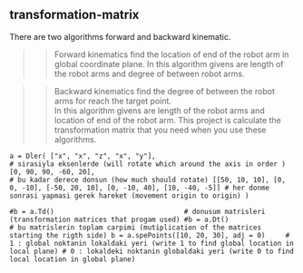 ## transformation-matrix

There are two algorithms forward and backward kinematic.

>>Forward kinematics find the location of end of the robot arm in global coordinate plane.
In this algorithm givens are length of the robot arms and degree of between robot arms.

>>Backward kinematics find the degree of between the robot arms for reach the target point.       
In this algorithm givens are length of the robot arms and location of end of the robot arm.
This project is calculate the transformation matrix that you need when you use these algorithms.  





`a = Dler(
                ["x", "x", "z", "x", "y"],                                              # sirasiyla eksenlerde (will rotate which around the axis in order )
                [0, 90, 90, -60, 20],                                                   # bu kadar derece donsun (how much should rotate)
                [[50, 10, 10], [0, 0, -10], [-50, 20, 10], [0, -10, 40], [10, -40, -5]] # her donme sonrasi yapmasi gerek hareket (movement origin to origin)
            )`


`#b = a.Td()                                # donusum matrisleri (transformation matrices that progam used)
#b = a.Dt()                                # bu matrislerin toplam carpimi (mutiplication of the matrices starting the rigth side)
b = a.spePoints([10, 20, 30], adj = 0)     # 1 : global noktanin lokaldaki yeri (write 1 to find global location in local plane)
                                           # 0 : lokaldeki noktanin globaldaki yeri (write 0 to find local location in global plane) `     





